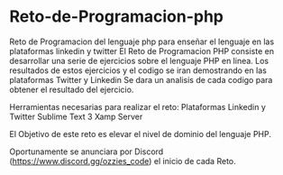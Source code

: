 # Reto-de-Programacion-php
Reto de Programacion del lenguaje php para enseñar el lenguaje en las plataformas linkedin y twitter
El Reto de Programacion PHP consiste en desarrollar una serie de ejercicios sobre el lenguaje PHP en linea.
Los resultados de estos ejercicios y el codigo se iran demostrando en las plataformas Twitter y Linkedin
Se dara un analisis de cada codigo para obtener el resultado del ejercicio.

Herramientas necesarias para realizar el reto:
Plataformas Linkedin y Twitter
Sublime Text 3
Xamp Server

El Objetivo de este reto es elevar el nivel de dominio del lenguaje PHP.

Oportunamente se anunciara por Discord (https://www.discord.gg/ozzies_code) el inicio de cada Reto.

